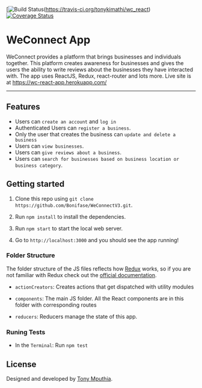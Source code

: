 [![Build Status](https://travis-ci.org/tonykimathi/wc_react.svg?branch=ch-setup-continuous-integration-159515467)(https://travis-ci.org/tonykimathi/wc_react)
[![Coverage Status](https://coveralls.io/repos/github/tonykimathi/wc_react/badge.svg)](https://coveralls.io/github/tonykimathi/wc_react)

# WeConnect App

WeConnect provides a platform that brings businesses and individuals together. This platform creates awareness for businesses and gives the users the ability to write reviews about the businesses they have interacted with. The app uses ReactJS, Redux, react-router and lots more. Live site is at https://wc-react-app.herokuapp.com/

---

## Features

- Users can `create an account` and `log in`
- Authenticated Users can `register a business`.
- Only the user that creates the business can `update and delete a business`
- Users can `view businesses`.
- Users can `give reviews about a business`.
- Users can `search for businesses based on business location or business category`.

## Getting started

1.  Clone this repo using `git clone https://github.com/Bonifase/WeConnectV3.git`.
2.  Run `npm install` to install the dependencies.

3.  Run `npm start` to start the local web server.

4.  Go to `http://localhost:3000` and you should see the app running!

### Folder Structure

The folder structure of the JS files reflects how [Redux](https://github.com/gaearon/redux) works, so if you are not familiar with Redux check out the [official documentation](https://gaearon.github.io/redux/).

- `actionCreators`: Creates actions that get dispatched with utility modules

- `components`: The main JS folder. All the React components are in this folder with corresponding routes

- `reducers`: Reducers manage the state of this app.

### Runing Tests

- In the `Terminal`: Run `npm test`

## License

Designed and developed by [Tony Mputhia](https://github.com/tonykimathi).
